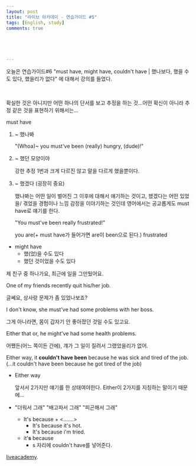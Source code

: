 ```yaml
---
layout: post
title: "라이브 아카데미 - 연습가이드 #5"
tags: [English, study]
comments: true





---
```


오늘은 연습가이드#6 "must have, might have, couldn't have | 했나보다, 했을 수도 있다, 했을리가 없다" 에 대해서 강의를 들었다.

<br/>

확실한 것은 아니지만 어떤 하나의 단서를 보고 추정을 하는 것...어떤 확신이 아니라 추정 같은 것을 표현하기 위해서는...

must have

1. ~ 했나봐

   "(Whoa)~ you must've been (really) hungry, (dude)!"

2. ~ 했던 모양이야

   강한 추정 1번과 크게 다르진 않고 말을 다르게 했을뿐이다.

3. ~ 했겠다 (굉장히 중요)

   했나봐는 어떤 일이 벌어진 그 이후에 대해서 얘기하는 것이고,  헸겠다는 어떤 있었을/ 겪었을 경험이나 느낌 감정을 이야기하는 것인데 영어에서는 공교롭게도 must have로 얘기를 한다.

   "You must've been really frustrated!"

   you are(+ must have가 들어가면 are이 been으로 된다.) frustrated



* might have
  - 했(었)을 수도 있다
  - 했던 것이었을 수도 있다



제 친구 중 하나가요, 최근에 일을 그만뒀어요.

One of my friends recently quit his/her job.

글쎄요, 상사랑 문제가 좀 있었나보죠?

I don't know, she must've had some problems with her boss.

그게 아니라면, 몸이 갑자기 안 좋아졌던 것일 수도 있고요.

Either that or, he might've had some health problems.

어쨌든(어느 쪽이든 간에), 걔가 그 일이 질려서 그랬었을리가 없어.

Either way, it **couldn't have been** because he was sick and tired of the job.(...it couldn't have been because he got tired of the job)

* Either way 

  앞서서 2가지만 얘기를 한 상태여야한다. Either이 2가지를 지칭하는 말이기 때문에...

* "더워서 그래" "배고파서 그래" "피곤해서 그래"

  * It's because + <.......>
    * It's because it's hot.
    * It's because i'm tried.
  * it'**s** because
    * s 자리에 couldn't have를 넣어준다.

[liveacademy](https://www.youtube.com/watch?v=uayzRS-3hFs&list=PLIsIUJcT0HIU3r526hLOSkF3zAw7tqyx8&index=50).


